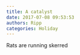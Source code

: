 ```yaml
---
title: A catalyst
date: 2017-07-08 09:53:53
authors: Ripp
categories: Holiday
---
```


 Rats are running skerred